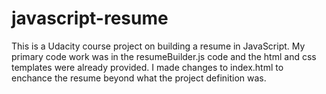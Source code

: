 # javascript-resume
This is a Udacity course project on building a resume in JavaScript. My primary code work was in the resumeBuilder.js code
and the html and css templates were already provided. I made changes to index.html to enchance the resume beyond what the project definition was.
